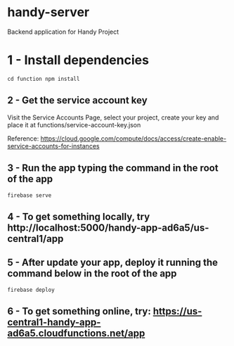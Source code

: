 # handy-server
Backend application for Handy Project 


# 1 - Install dependencies
`
cd function
npm install
`

## 2 - Get the service account key
Visit the Service Accounts Page, select your project, create your key and place it at 
functions/service-account-key.json

Reference:
https://cloud.google.com/compute/docs/access/create-enable-service-accounts-for-instances

## 3 - Run the app typing the command in the root of the app
`firebase serve`

## 4 - To get something locally, try http://localhost:5000/handy-app-ad6a5/us-central1/app

## 5 - After update your app, deploy it running the command below in the root of the app
`firebase deploy`

## 6 - To get something online, try: https://us-central1-handy-app-ad6a5.cloudfunctions.net/app